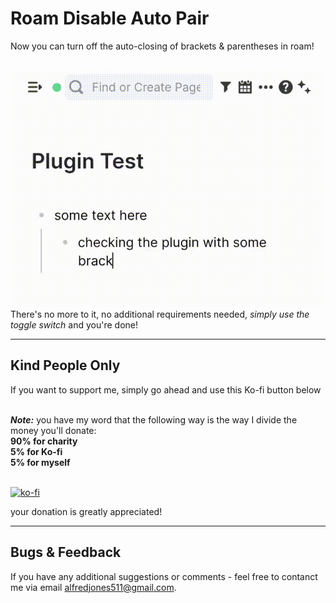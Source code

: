 # Roam Disable Auto Pair
Now you can turn off the auto-closing of brackets & parentheses in roam!

\
<img src="https://raw.githubusercontent.com/alfred8jones/RoamAutoPair/main/example.gif" width="800"></img>
\
There's no more to it, no additional requirements needed, _simply use the toggle switch_ and you're done!

---

## Kind People Only

If you want to support me, simply go ahead and use this Ko-fi button below

\
_**Note:**_ you have my word that the following way is the way I divide the money you'll donate:
\
**90% for charity\
5% for Ko-fi\
5% for myself**

\
[![ko-fi](https://ko-fi.com/img/githubbutton_sm.svg)](https://ko-fi.com/N4N8T9H47)

your donation is greatly appreciated!

---

## Bugs & Feedback

If you have any additional suggestions or comments - feel free to contanct me via email alfredjones511@gmail.com. 
